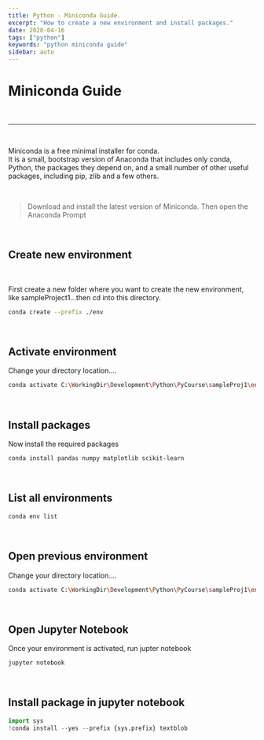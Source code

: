 ```yaml
---
title: Python - Miniconda Guide.
excerpt: "How to create a new environment and install packages."
date: 2020-04-16
tags: ["python"]
keywords: "python miniconda guide"
sidebar: auto
---
```


# Miniconda Guide

<br>
<hr>
<br>

Miniconda is a free minimal installer for conda.  
It is a small, bootstrap version of Anaconda that includes only conda, Python, the packages they depend on, and a small number of other useful packages, including pip, zlib and a few others.

<br>

> Download and install the latest version of Miniconda.
> Then open the Anaconda Prompt

<br>

## Create new environment

<br>

First create a new folder where you want to create the new environment, like sampleProject1...then cd into this directory.

```bash
conda create --prefix ./env
```

<br>

## Activate environment

Change your directory location....

```bash
conda activate C:\WorkingDir\Development\Python\PyCourse\sampleProj1\env
```

<br>

## Install packages

Now install the required packages

```bash
conda install pandas numpy matplotlib scikit-learn
```

<br>

## List all environments

```bash
conda env list
```

<br>

## Open previous environment

Change your directory location....

```bash
conda activate C:\WorkingDir\Development\Python\PyCourse\sampleProj1\env
```

<br>

## Open Jupyter Notebook

Once your environment is activated, run jupter notebook

```bash
jupyter notebook
```

<br>

## Install package in jupyter notebook

```python
import sys
!conda install --yes --prefix {sys.prefix} textblob
```
